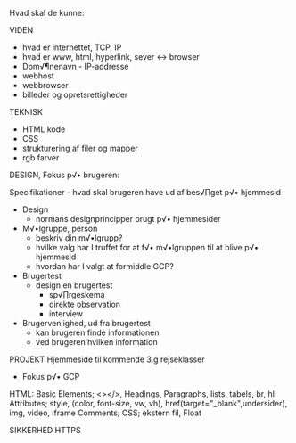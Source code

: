 Hvad skal de kunne:

VIDEN 
- hvad er internettet, TCP, IP
- hvad er www, html, hyperlink, sever <-> browser
- Dom√¶nenavn - IP-addresse
- webhost
- webbrowser
- billeder og opretsrettigheder

TEKNISK
- HTML kode
- CSS
- strukturering af filer og mapper
- rgb farver

DESIGN, Fokus p√• brugeren:

Specifikationer
	- hvad skal brugeren have ud af bes√∏get p√• hjemmesid

- Design
	- normans designprincipper brugt p√• hjemmesider
- M√•lgruppe, person
	- beskriv din m√•lgrupp?
	- hvilke valg har I truffet for at f√• m√•lgruppen til at blive p√• hjemmesid
	- hvordan har I valgt at formiddle GCP?
- Brugertest
	- design en brugertest
		- sp√∏rgeskema
		- direkte observation
		- interview
- Brugervenlighed, ud fra brugertest
	- kan brugeren finde informationen
	- ved brugeren hvilken information





PROJEKT
Hjemmeside til kommende 3.g rejseklasser
- Fokus p√• GCP

HTML:
Basic Elements;	<></>, Headings, Paragraphs, lists, tabels, br, hl
Attributes; 	style, (color, font-size, vw, vh), href(target="_blank",undersider), img, video, iframe
Comments;
CSS; 		ekstern fil, Float


SIKKERHED
HTTPS
